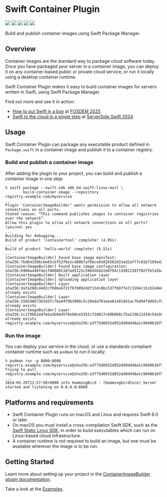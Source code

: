 # Swift Container Plugin

[![](https://img.shields.io/badge/docc-read_documentation-blue)](https://swiftpackageindex.com/apple/swift-container-plugin/documentation/containerimagebuilderplugin)
[![](https://img.shields.io/github/v/release/apple/swift-container-plugin?include_prereleases)](https://github.com/apple/swift-container-plugin/releases)
[![](https://img.shields.io/endpoint?url=https%3A%2F%2Fswiftpackageindex.com%2Fapi%2Fpackages%2Fapple%2Fswift-container-plugin%2Fbadge%3Ftype%3Dswift-versions)](https://swiftpackageindex.com/apple/swift-container-plugin)
[![](https://img.shields.io/endpoint?url=https%3A%2F%2Fswiftpackageindex.com%2Fapi%2Fpackages%2Fapple%2Fswift-container-plugin%2Fbadge%3Ftype%3Dplatforms)](https://swiftpackageindex.com/apple/swift-container-plugin)
[![](https://github.com/apple/swift-container-plugin/actions/workflows/main.yml/badge.svg)](https://github.com/apple/swift-container-plugin/actions/workflows/main.yml)

Build and publish container images using Swift Package Manager.

## Overview

Container images are the standard way to package cloud software today.   Once you have packaged your server in a container image, you can deploy it on any container-based public or private cloud service, or run it locally using a desktop container runtime.

Swift Container Plugin makes it easy to build container images for servers written in Swift, using Swift Package Manager.

Find out more and see it in action:

* [How to put Swift in a box](https://fosdem.org/2025/schedule/event/fosdem-2025-5116-how-to-put-swift-in-a-box-building-container-images-with-swift-container-plugin/) at [FOSDEM 2025](https://fosdem.org/2025/schedule/track/swift/).
* [Swift to the cloud in a single step](https://www.youtube.com/watch?v=9AaINsCfZzw) at [ServerSide.Swift 2024](https://www.serversideswift.info/2024/speakers/euan-harris/).

## Usage

Swift Container Plugin can package any executable product defined in `Package.swift` in a container image and publish it to a container registry.

### Build and publish a container image

After adding the plugin to your project, you can build and publish a container image in one step:

```
% swift package --swift-sdk x86_64-swift-linux-musl \
        build-container-image --repository registry.example.com/myservice
...
Plugin ‘ContainerImageBuilder’ wants permission to allow all network connections on all ports.
Stated reason: “This command publishes images to container registries over the network”.
Allow this plugin to allow all network connections on all ports? (yes/no) yes
...
Building for debugging...
Build of product 'containertool' complete! (4.95s)
...
Build of product 'hello-world' complete! (5.51s)
...
[ContainerImageBuilder] Found base image manifest: sha256:7bd643386c6e65cbf52f6e2c480b7a76bce8102b562d33ad2aff7c81b7169a42
[ContainerImageBuilder] Found base image configuration: sha256:b904a448fde1f8088913d7ad5121c59645b422e6f94c13d922107f027fb7a5b4
[ContainerImageBuilder] Built application layer
[ContainerImageBuilder] Uploading application layer
[ContainerImageBuilder] Layer sha256:dafa2b0c44d2cfb0be6721f079092ddf15dc8bc537fb07fe7c3264c15cb2e8e6: already exists
[ContainerImageBuilder] Layer sha256:2565d8e736345fc7ba44f9b3900c5c20eda761eee01e01841ac7b494f9db5cf6: already exists
[ContainerImageBuilder] Layer sha256:2c179bb2e4fe6a3b8445fbeb0ce5351cf24817cb0b068c75a219b12434c54a58: already exists
registry.example.com/myservice@sha256:a3f75d0932d052dd9d448a1c9040b16f9f2c2ed9190317147dee95a218faf1df
```

### Run the image

You can deploy your service in the cloud, or use a standards-compliant container runtime such as `podman` to run it locally:

```
% podman run -p 8080:8080 registry.example.com/myservice@sha256:a3f75d0932d052dd9d448a1c9040b16f9f2c2ed9190317147dee95a218faf1df
Trying to pull registry.example.com/myservice@sha256:a3f75d0932d052dd9d448a1c9040b16f9f2c2ed9190317147dee95a218faf1df...
...
2024-05-26T22:57:50+0000 info HummingBird : [HummingbirdCore] Server started and listening on 0.0.0.0:8080
```

## Platforms and requirements

* Swift Container Plugin runs on macOS and Linux and requires Swift 6.0 or later.
* On macOS you must install a cross-compilation Swift SDK, such as the [Swift Static Linux SDK](https://www.swift.org/documentation/articles/static-linux-getting-started.html), in order to build executables which can run on Linux-based cloud infrastructure.
* A container runtime is not required to build an image, but one must be available wherever the image is to be run.  

## Getting Started

Learn more about setting up your project in the [ContainerImageBuilder plugin documentation](Sources/ContainerImageBuilderPluginDocumentation/Documentation.docc/ContainerImageBuilderPlugin.md).

Take a look at the [Examples](Examples).
